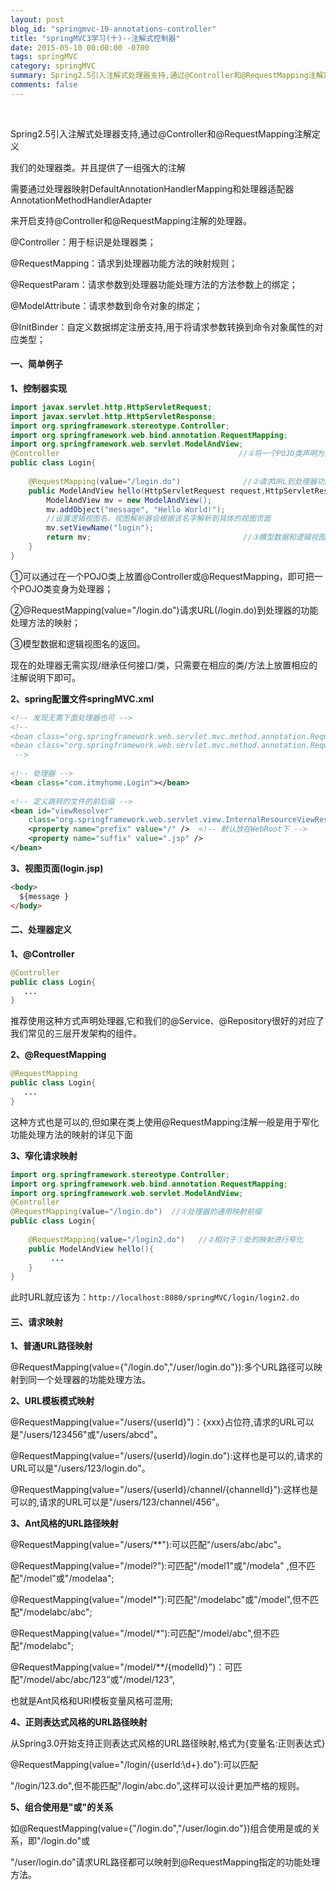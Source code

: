 ```yaml
---
layout: post
blog_id: "springmvc-10-annotations-controller"
title: "springMVC3学习(十)--注解式控制器"
date: 2015-05-10 00:00:00 -0700
tags: springMVC
category: springMVC
summary: Spring2.5引入注解式处理器支持,通过@Controller和@RequestMapping注解定义我们的处理器类。并且提供了一组强大的注解
comments: false
---
```

<br>

Spring2.5引入注解式处理器支持,通过@Controller和@RequestMapping注解定义

我们的处理器类。并且提供了一组强大的注解

需要通过处理器映射DefaultAnnotationHandlerMapping和处理器适配器AnnotationMethodHandlerAdapter

来开启支持@Controller和@RequestMapping注解的处理器。

@Controller：用于标识是处理器类；

@RequestMapping：请求到处理器功能方法的映射规则；

@RequestParam：请求参数到处理器功能处理方法的方法参数上的绑定；

@ModelAttribute：请求参数到命令对象的绑定；

@InitBinder：自定义数据绑定注册支持,用于将请求参数转换到命令对象属性的对应类型；

#### 一、简单例子

**1、控制器实现**

```java
import javax.servlet.http.HttpServletRequest;  
import javax.servlet.http.HttpServletResponse;  
import org.springframework.stereotype.Controller;  
import org.springframework.web.bind.annotation.RequestMapping;  
import org.springframework.web.servlet.ModelAndView;  
@Controller                                        //①将一个POJO类声明为处理器  
public class Login{  
      
    @RequestMapping(value="/login.do")              //②请求URL到处理器功能处理方法的映射  
    public ModelAndView hello(HttpServletRequest request,HttpServletResponse response){  
        ModelAndView mv = new ModelAndView();   
        mv.addObject("message", "Hello World!");   
        //设置逻辑视图名，视图解析器会根据该名字解析到具体的视图页面  
        mv.setViewName("login");   
        return mv;                                  //③模型数据和逻辑视图名  
    }  
}
```

①可以通过在一个POJO类上放置@Controller或@RequestMapping，即可把一个POJO类变身为处理器；

②@RequestMapping(value="/login.do")请求URL(/login.do)到处理器的功能处理方法的映射；

③模型数据和逻辑视图名的返回。

现在的处理器无需实现/继承任何接口/类，只需要在相应的类/方法上放置相应的注解说明下即可。

**2、spring配置文件springMVC.xml**

```xml
<!-- 发现无需下面处理器也可 -->  
<!--   
<bean class="org.springframework.web.servlet.mvc.method.annotation.RequestMappingHandlerMapping"></bean>  
<bean class="org.springframework.web.servlet.mvc.method.annotation.RequestMappingHandlerAdapter"></bean>  
 -->  
  
<!-- 处理器 -->  
<bean class="com.itmyhome.Login"></bean>  
  
<!-- 定义跳转的文件的前后缀 -->  
<bean id="viewResolver"  
    class="org.springframework.web.servlet.view.InternalResourceViewResolver">  
    <property name="prefix" value="/" />  <!-- 默认放在WebRoot下 -->  
    <property name="suffix" value=".jsp" />  
</bean>
```

**3、视图页面(login.jsp)**

```html
<body>  
  ${message }  
</body>
```

#### 二、处理器定义

**1、@Controller**

```java
@Controller                                 
public class Login{  
   ...    
}
```

推荐使用这种方式声明处理器,它和我们的@Service、@Repository很好的对应了我们常见的三层开发架构的组件。

**2、@RequestMapping**

```java
@RequestMapping  
public class Login{  
   ...    
}
```

这种方式也是可以的,但如果在类上使用@RequestMapping注解一般是用于窄化功能处理方法的映射的详见下面

**3、窄化请求映射**

```java
import org.springframework.stereotype.Controller;  
import org.springframework.web.bind.annotation.RequestMapping;  
import org.springframework.web.servlet.ModelAndView;  
@Controller                                          
@RequestMapping(value="/login.do")  //①处理器的通用映射前缀  
public class Login{  
      
    @RequestMapping(value="/login2.do")   //②相对于①处的映射进行窄化  
    public ModelAndView hello(){  
         ...  
    }  
}
```

此时URL就应该为：`http://localhost:8080/springMVC/login/login2.do`

#### 三、请求映射

**1、普通URL路径映射**

@RequestMapping(value={"/login.do","/user/login.do"}):多个URL路径可以映射到同一个处理器的功能处理方法。

**2、URL模板模式映射**

@RequestMapping(value="/users/{userId}")：{xxx}占位符,请求的URL可以是"/users/123456"或"/users/abcd"。

@RequestMapping(value="/users/{userId}/login.do"):这样也是可以的,请求的URL可以是"/users/123/login.do"。

@RequestMapping(value="/users/{userId}/channel/{channelId}"):这样也是可以的,请求的URL可以是"/users/123/channel/456"。

**3、Ant风格的URL路径映射**

@RequestMapping(value="/users/**"):可以匹配"/users/abc/abc"。

@RequestMapping(value="/model?"):可匹配"/model1"或"/modela" ,但不匹配"/model"或"/modelaa";

@RequestMapping(value="/model*"):可匹配"/modelabc"或"/model",但不匹配"/modelabc/abc";

@RequestMapping(value="/model/*"):可匹配"/model/abc",但不匹配"/modelabc";

@RequestMapping(value="/model/**/{modelId}")：可匹配"/model/abc/abc/123”或"/model/123",

也就是Ant风格和URI模板变量风格可混用;

**4、正则表达式风格的URL路径映射**

从Spring3.0开始支持正则表达式风格的URL路径映射,格式为{变量名:正则表达式}

@RequestMapping(value="/login/{userId:\\d+}.do"):可以匹配

"/login/123.do",但不能匹配"/login/abc.do",这样可以设计更加严格的规则。

**5、组合使用是"或"的关系**

如@RequestMapping(value={"/login.do","/user/login.do"})组合使用是或的关系，即"/login.do"或

"/user/login.do"请求URL路径都可以映射到@RequestMapping指定的功能处理方法。

<br>
	